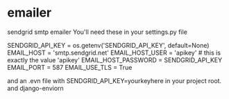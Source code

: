 # emailer
sendgrid smtp emailer
You'll need these in your settings.py file

SENDGRID_API_KEY = os.getenv('SENDGRID_API_KEY', default=None)
EMAIL_HOST = 'smtp.sendgrid.net'
EMAIL_HOST_USER = 'apikey'  # this is exactly the value 'apikey'
EMAIL_HOST_PASSWORD = SENDGRID_API_KEY
EMAIL_PORT = 587
EMAIL_USE_TLS = True



and an .evn file with SENDGRID_API_KEY=yourkeyhere in your project root.
and django-enviorn
